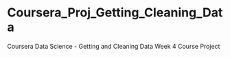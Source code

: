 # Coursera_Proj_Getting_Cleaning_Data
Coursera Data Science - Getting and Cleaning Data Week 4 Course Project
